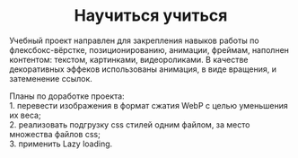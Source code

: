 <h1 align="center">Научиться учиться</h1>
<p>Учебный проект направлен для закрепления навыков работы по флексбокс-вёрстке, позиционированию, анимации, фреймам, наполнен контентом: текстом, картинками, видеороликами. В качестве декоративных эффеков использованы анимация, в виде вращения, и затеменение ссылок.</p>
<p>Планы по доработке проекта:<br> 1. перевести изображения в формат сжатия WebP с целью уменьшения их веса;<br> 2. реализовать подгрузку css стилей одним файлом, за место множества файлов сss;<br> 3. применить Lazy loading.</p>
